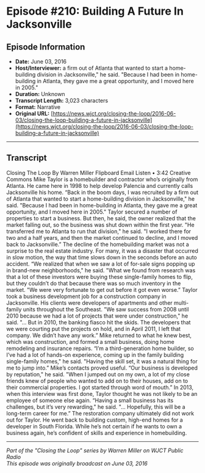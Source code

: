 # Episode #210: Building A Future In Jacksonville



## Episode Information

- **Date:** June 03, 2016
- **Host/Interviewer:** a firm out of Atlanta that wanted to start a home-building division in Jacksonville," he said. "Because I had been in home-building in Atlanta, they gave me a great opportunity, and I moved here in 2005."
- **Duration:** Unknown
- **Transcript Length:** 3,023 characters
- **Format:** Narrative
- **Original URL:** [https://news.wjct.org/closing-the-loop/2016-06-03/closing-the-loop-building-a-future-in-jacksonville](https://news.wjct.org/closing-the-loop/2016-06-03/closing-the-loop-building-a-future-in-jacksonville)

---

## Transcript

Closing The Loop
By
Warren Miller
Flipboard
Email
Listen
•
3:42
Creative Commons
Mike Taylor is a homebuilder and contractor who’s originally from Atlanta. He came here in 1998 to help develop Palencia and currently calls Jacksonville his home.
“Back in the boom days, I was recruited by a firm out of Atlanta that wanted to start a home-building division in Jacksonville," he said. "Because I had been in home-building in Atlanta, they gave me a great opportunity, and I moved here in 2005."
Taylor secured a number of properties to start a business. But then, he said, the owner realized that the market falling out, so the business was shut down within the first year.
"He transferred me to Atlanta to run that division," he said. "I worked there for two and a half years, and then the market continued to decline, and I moved back to Jacksonville.”
The decline of the homebuilding market was not a surprise to the real estate industry. For many, it was a disaster that occurred in slow motion, the way that time slows down in the seconds before an auto accident.
“We realized that when we saw a lot of for-sale signs popping up in brand-new neighborhoods," he said. "What we found from research was that a lot of these investors were buying these single-family homes to flip, but they couldn’t do that because there was so much inventory in the market.
"We were very fortunate to get out before it got even worse.”
Taylor took a business development job for a construction company in Jacksonville. His clients were developers of apartments and other multi-family units throughout the Southeast.
"We saw success from 2008 until 2010 because we had a lot of projects that were under construction," he said. "... But in 2010, the banking fiasco hit the skids. The developers that we were courting put the projects on hold, and in April 2011, I left that company. We didn’t have any work.”
Mike returned to what he knew best, which was construction, and formed a small business, doing home remodeling and insurance repairs.
“I’m a third-generation home builder, so I’ve had a lot of hands-on experience, coming up in the family building single-family homes," he said. "Having the skill set, it was a natural thing for me to jump into.”
Mike’s contacts proved useful.
“Our business is developed by reputation," he said. "When I jumped out on my own, a lot of my close friends knew of people who wanted to add on to their houses, add on to their commercial properties. I got started through word of mouth.”
In 2013, when this interview was first done, Taylor thought he was not likely to be an employee of someone else again.
“Having a small business has its challenges, but it’s very rewarding," he said. "... Hopefully, this will be a long-term career for me.”
The restoration company ultimately did not work out for Taylor. He went back to building custom, high-end homes for a developer in South Florida. While he’s not certain if he wants to own a business again, he’s confident of skills and experience in homebuilding.

---

*Part of the "Closing the Loop" series by Warren Miller on WJCT Public Radio*  
*This episode was originally broadcast on June 03, 2016*
